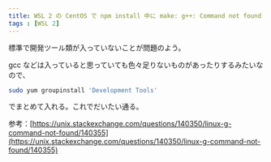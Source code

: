 ```yaml
---
title: WSL 2 の CentOS で npm install 中に make: g++: Command not found
tags : [WSL 2]
---
```


標準で開発ツール類が入っていないことが問題のよう。

gcc などは入っていると思っていても色々足りないものがあったりするみたいなので、

```bash
sudo yum groupinstall 'Development Tools'
```

でまとめて入れる。これでだいたい通る。

参考：[https://unix.stackexchange.com/questions/140350/linux-g-command-not-found/140355](https://unix.stackexchange.com/questions/140350/linux-g-command-not-found/140355)
